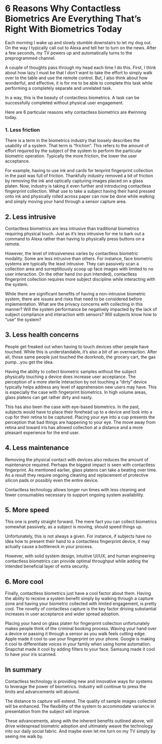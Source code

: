 # 6 Reasons Why Contactless Biometrics Are Everything That’s Right With Biometrics Today

Each morning I wake up and slowly stumble downstairs to let my dog out. On the way I typically call out to Alexa and tell her to turn on the news. After a few seconds, my TV powers up and automatically turns to the preprogrammed channel.

A couple of thoughts pass through my head each time I do this. First, I think about how lazy I must be that I don’t want to take the effort to simply walk over to the table and use the remote control. But, I also think about how wonderful, and effective, it is for me to be able to complete this task while performing a completely separate and unrelated task.

In a way, this is the beauty of contactless biometrics. A task can be successfully completed without physical user engagement.

Here are 6 particular reasons why contactless biometrics are #winning today.

### 1. Less friction

There is a term in the biometrics industry that loosely describes the usability of a system. That term is “friction”. This refers to the amount of effort required by the subject of the system to perform the particular biometric operation. Typically the more friction, the lower the user acceptance.

For example, having to use ink and cards for tenprint fingerprint collection in the past was full of friction. Thankfully industry removed a bit of friction by removing the ink and optically capturing images placed on a glass platen. Now, industry is taking it even further and introducing contactless fingerprint collection. What use to take a subject having their hand pressed onto ink and physically rolled across paper can now be done while walking and simply moving your hand through a sensor capture area.

## 2. Less intrusive

Contactless biometrics are less intrusive than traditional biometrics requiring physical touch. Just as it’s less intrusive for me to bark out a command to Alexa rather than having to physically press buttons on a remote.

However, the level of intrusiveness varies by contactless biometric modality. Some are less intrusive than others. For instance, face biometric systems are typically the least intrusive. They can passively scan a collection area and surreptitiously scoop up face images with limited to no user interaction. On the other hand (no pun intended), contactless fingerprint collection requires more subject discipline while interacting with the system.

While there are significant benefits of having a non-intrusive biometric system, there are issues and risks that need to be considered before implementation. What are the privacy concerns with collecting in this manner? Will the system performance be negatively impacted by the lack of subject compliance and interaction with sensors? Will subjects know how to “use” the system?

## 3. Less health concerns

People get freaked out when having to touch devices other people have touched. While this is understandable, it’s also a bit of an overreaction. After all, those same people just touched the doorknob, the grocery cart, the gas pump...you get the idea.

Having the ability to collect biometric samples without the subject physically touching a device does increase user acceptance. The perception of a more sterile interaction by not touching a “dirty” device typically helps address any level of apprehension new users may have. This is especially the case with fingerprint biometrics. In high volume areas, glass platens can get rather dirty and nasty.

This has also been the case with eye-based biometrics. In the past, subjects would have to place their forehead up to a device and look into a cup for their retina to be captured. Placing your eye into a cup presents the perception that bad things are happening to your eye. The move away from retina and toward iris has allowed collection at a distance and a more pleasant experience for the end user.

## 4. Less maintenance

Removing the physical contact with devices also reduces the amount of maintenance required. Perhaps the biggest impact is seen with contactless fingerprint. As mentioned earlier, glass platens can take a beating over time. As a result they require ongoing cleaning and replacement of protective silicon pads or possibly even the entire device.

Contactless technology allows longer run times with less cleaning and fewer consumables necessary to support ongoing system availability.

## 5. More speed

This one is pretty straight forward. The mere fact you can collect biometrics somewhat passively, as a subject is moving, should speed things up.

Unfortunately, this is not always a given. For instance, if subjects have no idea how to present their hand to a contactless fingerprint device, it may actually cause a bottleneck in your process.

However, with solid system design, intuitive UI/UX, and human engineering contactless biometrics can provide optimal throughput while adding the intended beneficial layer of extra security.

## 6. More cool

Finally, contactless biometrics just have a cool factor about them. Having the ability to receive a system benefit simply by walking through a capture zone and having your biometric collected with limited engagement, is pretty cool. The novelty of contactless capture is the key factor driving substantial increases in user acceptance and wider spread adoption.

Placing your hand on glass platen for fingerprint collection unfortunately makes people think of the criminal booking process. Waving your hand over a device or passing it through a sensor as you walk feels cutting edge. Apple made it cool to use your fingerprint on your phone. Google is making it cool to differentiate voices in your family when using home automation. Snapchat made it cool by adding filters to your face. Samsung made it cool to have your iris scanned.

## In summary

Contactless technology is providing new and innovative ways for systems to leverage the power of biometrics. Industry will continue to press the limits and advancements will abound.

The distance to capture will extend. The quality of sample images collected will be enhanced. The flexibility of the system to accommodate variance in presentation from the subject will improve.

These advancements, along with the inherent benefits outlined above, will drive widespread biometric adoption and ultimately weave the technology into our daily social fabric. And maybe even let me turn on my TV simply by seeing me walk by.
